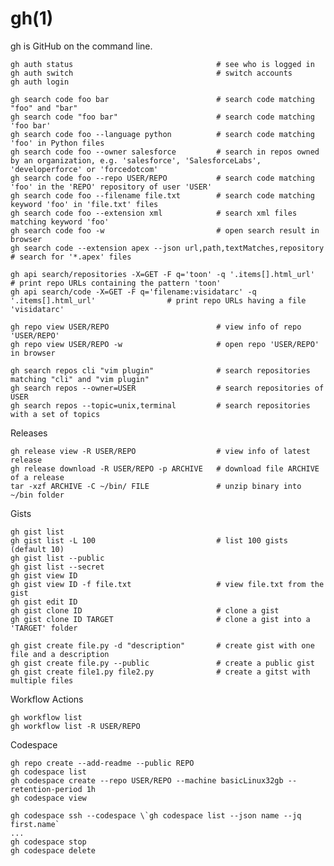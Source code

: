 # gh(1)

  gh is GitHub on the command line.

    gh auth status                                # see who is logged in
    gh auth switch                                # switch accounts
    gh auth login

    gh search code foo bar                        # search code matching "foo" and "bar"
    gh search code "foo bar"                      # search code matching 'foo bar'
    gh search code foo --language python          # search code matching 'foo' in Python files
    gh search code foo --owner salesforce         # search in repos owned by an organization, e.g. 'salesforce', 'SalesforceLabs', 'developerforce' or 'forcedotcom'
    gh search code foo --repo USER/REPO           # search code matching 'foo' in the 'REPO' repository of user 'USER'
    gh search code foo --filename file.txt        # search code matching keyword 'foo' in 'file.txt' files
    gh search code foo --extension xml            # search xml files matching keyword 'foo'
    gh search code foo -w                         # open search result in browser
    gh search code --extension apex --json url,path,textMatches,repository                     # search for '*.apex' files

    gh api search/repositories -X=GET -F q='toon' -q '.items[].html_url'                       # print repo URLs containing the pattern 'toon'
    gh api search/code -X=GET -F q='filename:visidatarc' -q '.items[].html_url'                # print repo URLs having a file 'visidatarc'

    gh repo view USER/REPO                        # view info of repo 'USER/REPO'
    gh repo view USER/REPO -w                     # open repo 'USER/REPO' in browser

    gh search repos cli "vim plugin"              # search repositories matching "cli" and "vim plugin"
    gh search repos --owner=USER                  # search repositories of USER
    gh search repos --topic=unix,terminal         # search repositories with a set of topics

  Releases

    gh release view -R USER/REPO                  # view info of latest release
    gh release download -R USER/REPO -p ARCHIVE   # download file ARCHIVE of a release
    tar -xzf ARCHIVE -C ~/bin/ FILE               # unzip binary into ~/bin folder

  Gists

    gh gist list
    gh gist list -L 100                           # list 100 gists (default 10)
    gh gist list --public
    gh gist list --secret
    gh gist view ID
    gh gist view ID -f file.txt                   # view file.txt from the gist
    gh gist edit ID
    gh gist clone ID                              # clone a gist
    gh gist clone ID TARGET                       # clone a gist into a 'TARGET' folder

    gh gist create file.py -d "description"       # create gist with one file and a description
    gh gist create file.py --public               # create a public gist
    gh gist create file1.py file2.py              # create a gitst with multiple files

  Workflow Actions

    gh workflow list
    gh workflow list -R USER/REPO

  Codespace

    gh repo create --add-readme --public REPO
    gh codespace list
    gh codespace create --repo USER/REPO --machine basicLinux32gb --retention-period 1h
    gh codespace view

    gh codespace ssh --codespace \`gh codespace list --json name --jq first.name`
    ...
    gh codespace stop
    gh codespace delete
